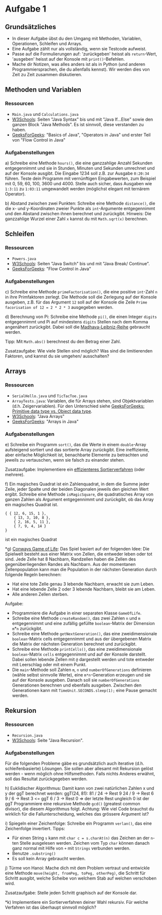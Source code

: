 # Aufgabe 1

## Grundsätzliches
- In dieser Aufgabe übst du den Umgang mit Methoden, Variablen, Operationen, Schleifen und Arrays.
- Eine Aufgabe zählt nur als vollständig, wenn sie Testcode aufweist.
- Passe auf die Formulierungen auf: 'zurückgeben' heisst als `return`-Wert, 'ausgeben' heisst auf der Konsole mit `print()`-Befehlen.
- Mache dir Notizen, was alles anders ist als in Python (und anderen Programmiersprachen, die du allenfalls kennst). Wir werden dies von Zeit zu Zeit zusammen diskutieren.

## Methoden und Variablen

### Ressourcen

- `Main.java` und `Calculations.java`
- [W3Schools](https://www.w3schools.com/java): Seiten "Java Syntax" bis und mit "Java If...Else" sowie den ganzen Block "Java Methods". Es ist sinnvoll, diese verstanden zu haben.
- [GeeksForGeeks](https://www.geeksforgeeks.org/java/): "Basics of Java", "Operators in Java" und erster Teil von "Flow Control in Java"

### Aufgabenstellungen

a) Schreibe eine Methode `hours()`, die eine ganzzahlige Anzahl Sekunden entgegennimmt und sie in Stunden, Minuten und Sekunden umrechnet und auf der Konsole ausgibt. Die Eingabe 1234 soll z.B. zur Ausgabe `0:20:34` führen. Teste dein Programm mit vernünftigen Eingabewerten, zum Beispiel mit 0, 59, 60, 100, 3600 und 4000. Stelle auch sicher, dass Ausgaben wie `1:3:11` zu `1:03:11` umgewandelt werden (möglichst elegant mit ternärem Operator).

b) Abstand zwischen zwei Punkten: Schreibe eine Methode `distance()`, die die x- und y-Koordinaten zweier Punkte als `int`-Argumente entgegennimmt und den Abstand zwischen ihnen berechnet und zurückgibt.
Hinweis: Die ganzzahlige Wurzel einer Zahl `x` kannst du mit `Math.sqrt(x)` berechnen.

## Schleifen

### Ressourcen

- `Powers.java`
- [W3Schools](https://www.w3schools.com/java): Seiten "Java Switch" bis und mit "Java Break/ Continue".
- [GeeksForGeeks](https://www.geeksforgeeks.org/java/): "Flow Control in Java"

### Aufgabenstellungen

c) Schreibe eine Methode `primeFactorisation()`, die eine positive `int`-Zahl `n` in ihre Primfaktoren zerlegt. Die Methode soll die Zerlegung auf der Konsole ausgeben, z.B. für das Argument `12` soll auf der Konsole die Zeile `Prime facorisation of 12 = 2 * 2 * 3` ausgegeben werden.

d) Berechnung von Pi:
Schreibe eine Methode `pi()`, die einen Integer `digits` entgegennimmt und Pi auf mindestens `digits` Stellen nach dem Komma angenähert zurückgibt. Dabei soll die [Madhava-Leibniz-Reihe](https://de.wikipedia.org/wiki/Leibniz-Reihe) gebraucht werden.

Tipp: Mit `Math.abs()` berechnest du den Betrag einer Zahl.

Zusatzaufgabe: Wie viele Stellen sind möglich? Was sind die limitierenden Faktoren, und kannst du sie umgehen/ ausschalten?

## Arrays

### Ressourcen

- `SerialHello.java` und `TicTacToe.java`
- `ArrayTests.java`: Variablen, die für Arrays stehen, sind Objektvariablen (d.h. Zeigervariablen). Für den Unterschied siehe [GeeksForGeeks: Primitive data type vs. Object data type](https://www.geeksforgeeks.org/primitive-data-type-vs-object-data-type-in-java-with-examples/).
- [W3Schools](https://www.w3schools.com/java): "Java Arrays"
- [GeeksForGeeks](https://www.geeksforgeeks.org/java/): "Arrays in Java"

### Aufgabenstellungen

e) Schreibe ein Programm `sort()`, das die Werte in einem `double`-Array aufsteigend sortiert und das sortierte Array zurückgibt. Eine ineffiziente, aber einfache Möglichkeit ist, benachbarte Elemente zu betrachten und jeweils zu vertauschen, wenn sie falsch zu einander stehen.

Zusatzaufgabe: Implementiere ein [effizienteres Sortierverfahren](https://www.toptal.com/developers/sorting-algorithms) (oder mehrere).

f) Ein magisches Quadrat ist ein Zahlenquadrat, in dem die Summe jeder Zeile, jeder Spalte und der beiden Diagonalen jeweils den gleichen Wert ergibt. Schreibe eine Methode `isMagicSquare`, die quadratisches Array von ganzen Zahlen als Argument entgegennimmt und zurückgibt, ob das Array ein magisches Quadrat ist.

```
{ { 12, 6, 15, 1 },
    { 13, 3, 10, 8 },
    { 2, 16, 5, 11 },
    { 7, 9, 4, 14 }
}
```
        
ist ein magisches Quadrat

*g) [Conways Game of Life](https://en.wikipedia.org/wiki/Conway's_Game_of_Life): Das Spiel basiert auf der folgenden Idee: Die Spielwelt besteht aus einer Matrix von Zellen, die entweder leben oder tot sind. Jede Zelle hat 8 Nachbarn, Randzellen haben die Zellen des gegenüberliegenden Randes als Nachbarn. Aus der momentanen Zellenpopulation kann man die Population in der nächsten Generation durch folgende Regeln berechnen:
   - Hat eine tote Zelle genau 3 lebende Nachbarn, erwacht sie zum Leben.
   - Hat eine lebende Zelle 2 oder 3 lebende Nachbarn, bleibt sie am Leben.
   - Alle anderen Zellen sterben.

Aufgabe:
   - Programmiere die Aufgabe in einer separaten Klasse `GameOfLife`.
   - Schreibe eine Methode `createRandom()`, das zwei Zahlen `n` und `m` entgegennimmt und eine zufällig gefüllte `boolean`-Matrix der Dimension `m`*`n` zurückgibt.
   - Schreibe eine Methode `getNextGeneration()`, das eine zweidimensionale `boolean`-Matrix cells entgegennimmt und aus der übergebenen Matrix die Matrix der nächsten Generation berechnet und zurückgibt.
   - Schreibe eine Methode `printCells()`, das eine zweidimensionale `boolean`-Matrix `cells` entgegennimmt und auf der Konsole darstellt. Dabei sollen lebende Zellen mit `@` dargestellt werden und tote entweder mit Leerschlag oder mit einem Punkt.
   - Die `main`-Methode soll Zahlen `m`, `n` und `numberOfGenerations` definieren (wähle selbst sinnvolle Werte), eine `m*n`-Generation erzeugen und sie auf der Konsole ausgeben. Danach soll sie `numberOfGenerations` Generationen berechnen und ebenfalls ausgeben. Zwischen den Generationen kann mit `TimeUnit.SECONDS.sleep(1);` eine Pause gemacht werden.

## Rekursion

### Ressourcen

- `Recursion.java`
- [W3Schools](https://www.w3schools.com/java): Seite "Java Recursion".

### Aufgabenstellungen
Für die folgenden Probleme gäbe es grundsätzlich auch iterative (d.h. schleifenbasierte) Lösungen. Sie sollen aber allesamt mit Rekursion gelöst werden - wenn möglich ohne Hilfsmethoden. 
Falls nichts Anderes erwähnt, soll das Resultat zurückgegeben werden.
 
h) Euklidischer Algorithmus: Damit kann von zwei natürlichen Zahlen x und y der ggT berechnet werden:
   ggT(24, 81):
   81 / 24 -> Rest 9
   24 / 9  -> Rest 6
   9 / 6   -> Rest 3 <= ggT
   6 / 3   -> Rest 0
   => der letzte Rest ungleich 0 ist der ggT
   Programmiere eine rekursive Methode `gcd()` (greatest common divisor), die diesem Algorithmus folgt.
   Achtung: Wie viel Code brauchst du wirklich für die Fallunterscheidung, welches das grössere Argument ist?
 
i) Spiegeln einer Zeichenfolge: Schreibe ein Programm `verlan()`, das eine Zeichenfolge invertiert.
   Tipps: 
   - Für einen String `s` kann mit `char c = s.charAt(n)` das Zeichen an der `n`-ten Stelle ausgelesen werden. Zeichen vom Typ `char` können danach ganz normal mit Hilfe von `+` mit `Strings` verbunden werden.
   - Benutze `.substring()`
   - Es soll kein Array gebraucht werden.
 
j) Türme von Hanoi: Mache dich mit dem Problem vertraut und entwickle eine Methode `move(height, fromPeg, toPeg, otherPeg)`, die Schritt für Schritt ausgibt, welche Scheibe von welchem Stab auf welchen verschoben wird.
 
   Zusatzaufgabe: Stelle jeden Schritt graphisch auf der Konsole dar.
 
*k) Implementiere ein Sortierverfahren deiner Wahl rekursiv. Für welche Verfahren ist das überhaupt sinnvoll möglich?